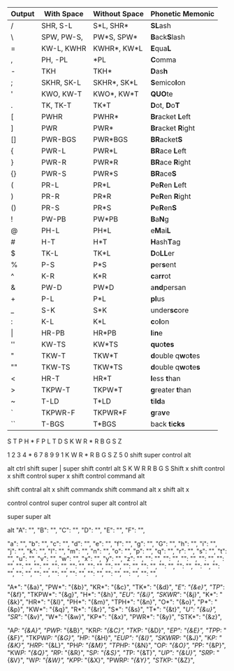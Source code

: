 
| Output | With Space | Without Space | Phonetic Memonic              |
| ------ | ---------- | ------------- | ----------------------------- |
| /      | SHR, S-L   | S*L, SHR\*    | **SL**ash                     |
| \      | SPW, PW-S, | PW*S, SPW\*   | **B**ack**S**lash             |
| =      | KW-L, KWHR | KWHR*, KW*L   | **E**qua**L**                 |
| ,      | PH, -PL    | *PL           | **C**omma                     |
| -      | TKH        | TKH*          | **D**as**h**                  |
| ;      | SKHR, SK-L | SKHR*, SK*L   | **S**emico**l**on             |
| '      | KWO, KW-T  | KWO*, KW*T    | **QUO**te                     |
| .      | TK, TK-T   | TK*T          | **D**ot, **D**o**T**          |
| [      | PWHR       | PWHR*         | **Br**acket **L**eft          |
| ]      | PWR        | PWR*          | **Br**acket **R**ight         |
| []     | PWR-BGS    | PWR*BGS       | **BR**acket**S**              |
| {      | PWR-L      | PWR*L         | **BR**ace **L**eft            |
| }      | PWR-R      | PWR*R         | **BR**ace **R**ight           |
| {}     | PWR-S      | PWR*S         | **BR**ace**S**                |
| (      | PR-L       | PR*L          | **P**e**R**en **L**eft        |
| )      | PR-R       | PR*R          | **P**e**R**en **R**ight       |
| ()     | PR-S       | PR*S          | **P**e**R**en**S**            |
| !      | PW-PB      | PW*PB         | **B**a**N**g                  |
| @      | PH-L       | PH*L          | e**M**ai**L**                 |
| #      | H-T        | H*T           | **H**ash**T**ag               |
| $      | TK-L       | TK*L          | **D**o**LL**er                |
| %      | P-S        | P*S           | **p**er**s**ent               |
| ^      | K-R        | K*R           | **c**a**rr**ot                |
| &      | PW-D       | PW*D          | a**nd**persan                 |
| +      | P-L        | P*L           | **pl**us                      |
| _      | S-K        | S*K           | under**sc**ore                |
| :      | K-L        | K*L           | **c**o**l**on                 |
| \|     | HR-PB      | HR*PB         | **l**i**n**e                  |
| ''     | KW-TS      | KW*TS         | **qu**o**tes**                |
| "      | TKW-T      | TKW*T         | **d**ouble q**w**o**t**es     |
| ""     | TKW-TS     | TKW*TS        | **d**ouble q**w**o**t**e**s** |
| <      | HR-T       | HR*T          | **l**ess **t**han             |
| >      | TKPW-T     | TKPW*T        | **g**reater **t**han          |
| ~      | T-LD       | T*LD          | **t**i**ld**a                 |
| `      | TKPWR-F    | TKPWR*F       | **g**ra**v**e                 |
| ``     | T-BGS      | T*BGS         | back **t**i**cks**            |

S T P H * F P L T D
S K W R * R B G S Z

1 2 3 4 * 6 7 8 9 9
1 K W R * R B G S Z
    5 0
shift super
control alt

alt ctrl shift super |    super shift contrl alt
 S   K      W       R        R      B     G    S
Shift x
shift control x
shift control super x
shift control command alt

shift contral alt x
shift commandx
shift command alt x
shift alt x

control
control super
control super alt
control alt

super
super alt

alt
"A": "",
"B": "",
"C": "",
"D": "",
"E": "",
"F": "",

"a": "",
"b": "",
"c": "",
"d": "",
"e": "",
"f": "",
"g": "",
"G": "",
"h": "",
"i": "",
"j": "",
"k": "",
"l": "",
"m": "",
"n": "",
"o": "",
"p": "",
"q": "",
"r": "",
"s": "",
"t": "",
"u": "",
"v": "",
"w": "",
"x": "",
"y": "",
"z": "",
"": "",
"": "",
"": "",
"": "",
"": "",
"": "",
"": "",
"": "",
"": "",
"": "",
"": "",
"": "",
"": "",
"": "",
"": "",
"": "",
"": "",
"": "",
"": "",
"": "",
"": "",
"": "",
"": "",
"": "",
"": "",



  "A*": "{&a}",
  "PW*": "{&b}",
  "KR*": "{&c}",
  "TK*": "{&d}",
  "*E": "{&e}",
  "TP*": "{&f}",
  "TKPW*": "{&g}",
  "H*": "{&h}",
  "*EU": "{&i}",
  "SKWR*": "{&j}",
  "K*": "{&k}",
  "HR*": "{&l}",
  "PH*": "{&m}",
  "TPH*": "{&n}",
  "O*": "{&o}",
  "P*": "{&p}",
  "KW*": "{&q}",
  "R*": "{&r}",
  "S*": "{&s}",
  "T*": "{&t}",
  "*U": "{&u}",
  "SR*": "{&v}",
  "W*": "{&w}",
  "KP*": "{&x}",
  "PWR*": "{&y}",
  "STK*": "{&z}",


  "A*P: "{&A}",
  "PW*P: "{&B}",
  "KR*P: "{&C}",
  "TK*P: "{&D}",
  "*EP": "{&E}",
  "TP*P: "{&F}",
  "TKPW*P: "{&G}",
  "H*P: "{&H}",
  "*EUP": "{&I}",
  "SKWR*P: "{&J}",
  "K*P: "{&K}",
  "HR*P: "{&L}",
  "PH*P: "{&M}",
  "TPH*P: "{&N}",
  "O*P: "{&O}",
  "P*P: "{&P}",
  "KW*P: "{&Q}",
  "R*P: "{&R}",
  "S*P: "{&S}",
  "T*P: "{&T}",
  "*UP": "{&U}",
  "SR*P: "{&V}",
  "W*P: "{&W}",
  "KP*P: "{&X}",
  "PWR*P: "{&Y}",
  "STK*P: "{&Z}",
